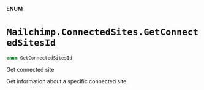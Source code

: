 **ENUM**

# `Mailchimp.ConnectedSites.GetConnectedSitesId`

```swift
enum GetConnectedSitesId
```

Get connected site

Get information about a specific connected site.
